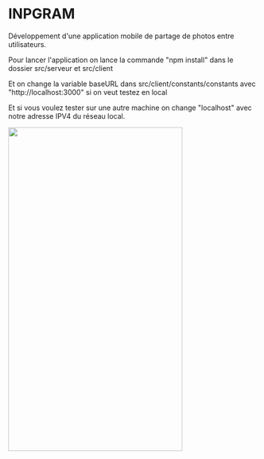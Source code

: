 
# INPGRAM
Développement d'une application  mobile de partage de photos entre utilisateurs.


Pour lancer l'application on lance la commande "npm install" dans le dossier src/serveur et src/client

Et on change la variable baseURL dans src/client/constants/constants avec "http://localhost:3000" si on veut testez en local

Et si vous voulez tester sur une autre machine on change "localhost" avec notre adresse IPV4 du réseau local.



<img src="https://user-images.githubusercontent.com/57536169/120201517-d2bb4980-c225-11eb-832d-dcef56e916dd.jpeg" width="350" height="650">
